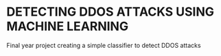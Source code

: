 # DETECTING DDOS ATTACKS USING MACHINE LEARNING
 Final year project creating a simple classifier to detect DDOS attacks
